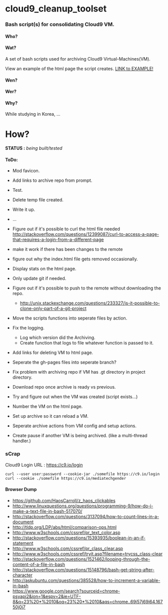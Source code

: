 # cloud9_cleanup_toolset

### Bash script(s) for consolidating Cloud9 VM.

#### Who?

#### Wat?

A set of bash scripts used for archiving Cloud9 Virtual-Machines(VM).

View an example of the html page the script creates. <a href="https://haoscleanupcrew.github.io/cloud9_cleanup_toolset/docs/index.html" target="_blank">LINK to EXAMPLE!</a>

#### Wen?

#### Wer?

#### Why?

While studying in Korea, ...

# How?




**STATUS :** *being built/tested*

#### ToDo:

* Mod favicon.
* Add links to archive repo from prompt.
* Test.
* Delete temp file created.
* Write it up.
* ...
* Figure out if it's possible to curl the html file needed http://stackoverflow.com/questions/12399087/curl-to-access-a-page-that-requires-a-login-from-a-different-page

* make it work if there has been changes to the remote
* figure out why the index.html file gets removed occasionally.
* Display stats on the html page.
* Only update git if needed.
* Figure out if it's possible to push to the remote without downloading the repo.
   * http://unix.stackexchange.com/questions/233327/is-it-possible-to-clone-only-part-of-a-git-project
* Move the scripts functions into seperate files by action.
* Fix the logging.
   * Log which version did the Archiving.
   * Create function that logs to file whatever function is passed to it.
* Add links for deleting VM to html page.
* Seperate the gh-pages files into seperate branch?
* Fix problem with archiving repo if VM has .gt directory in project directory.
* Download repo once archive is ready vs previous.
* Try and figure out when the VM was created (script exists...)
* Number the VM on the html page.
* Set up archive so it can reload a VM.
* Seperate archive actions from VM config and setup actions.
* Create pause if another VM is being archived. (like a multi-thread handler.)

### sCrap

Cloud9 Login URL : https://c9.io/login

```
curl --user user:password --cookie-jar ./somefile https://c9.io/login
curl --cookie ./somefile https://c9.io/mediatechgender
```

#### Browser Dump

- https://github.com/HaosCarroll/z_haos_clickables
- http://www.linuxquestions.org/questions/programming-9/how-do-i-make-a-text-file-in-bash-517070/
- http://stackoverflow.com/questions/3137094/how-to-count-lines-in-a-document
- http://tldp.org/LDP/abs/html/comparison-ops.html
- http://www.w3schools.com/cssref/pr_text_color.asp
- http://stackoverflow.com/questions/15393935/boolean-in-an-if-statement
- http://www.w3schools.com/cssref/pr_class_clear.asp
- http://www.w3schools.com/cssref/tryit.asp?filename=trycss_class-clear
- http://stackoverflow.com/questions/1521462/looping-through-the-content-of-a-file-in-bash
- http://stackoverflow.com/questions/15148796/bash-get-string-after-character
- http://askubuntu.com/questions/385528/how-to-increment-a-variable-in-bash
- https://www.google.com/search?sourceid=chrome-psyapi2&ion=1&espv=2&ie=UTF-8&q=23%20*%2010&oq=23%20*%2010&aqs=chrome..69i57j69i64.16750j0j7
